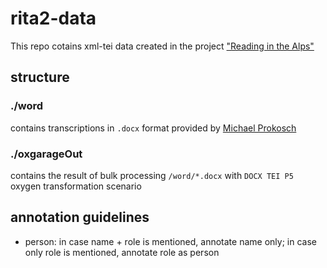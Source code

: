 # rita2-data

This repo cotains xml-tei data created in the project ["Reading in the Alps"](https://www.oeaw.ac.at/acdh/projects/rita/)

## structure

### ./word

contains transcriptions in `.docx` format provided by [Michael Prokosch](https://github.com/orgs/reading-in-the-alps/people/mprokosch)

### ./oxgarageOut

contains the result of bulk processing `/word/*.docx` with `DOCX TEI P5` oxygen transformation scenario

## annotation guidelines

* person: in case name + role is mentioned, annotate name only; in case only role is mentioned, annotate role as person